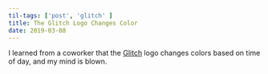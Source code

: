 ```yaml
---
til-tags: ['post', 'glitch' ]
title: The Glitch Logo Changes Color
date: 2019-03-08
---
```


I learned from a coworker that the [Glitch](https://glitch.com) logo changes colors based on time of day, and my mind is blown.